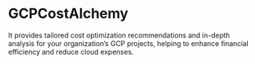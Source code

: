 # GCPCostAlchemy
It provides tailored cost optimization recommendations and in-depth analysis for your organization’s GCP projects, helping to enhance financial efficiency and reduce cloud expenses.
